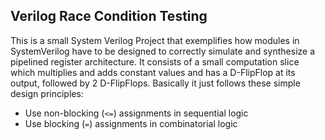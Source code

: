 ## Verilog Race Condition Testing

This is a small System Verilog Project that exemplifies how modules in SystemVerilog have to be designed to correctly simulate and synthesize a pipelined register architecture. It consists of a small computation slice which multiplies and adds constant values and has a D-FlipFlop at its output, followed by 2 D-FlipFlops.
Basically it just follows these simple design principles:

* Use non-blocking (`<=`) assignments in sequential logic
* Use blocking (`=`) assignments in combinatorial logic


